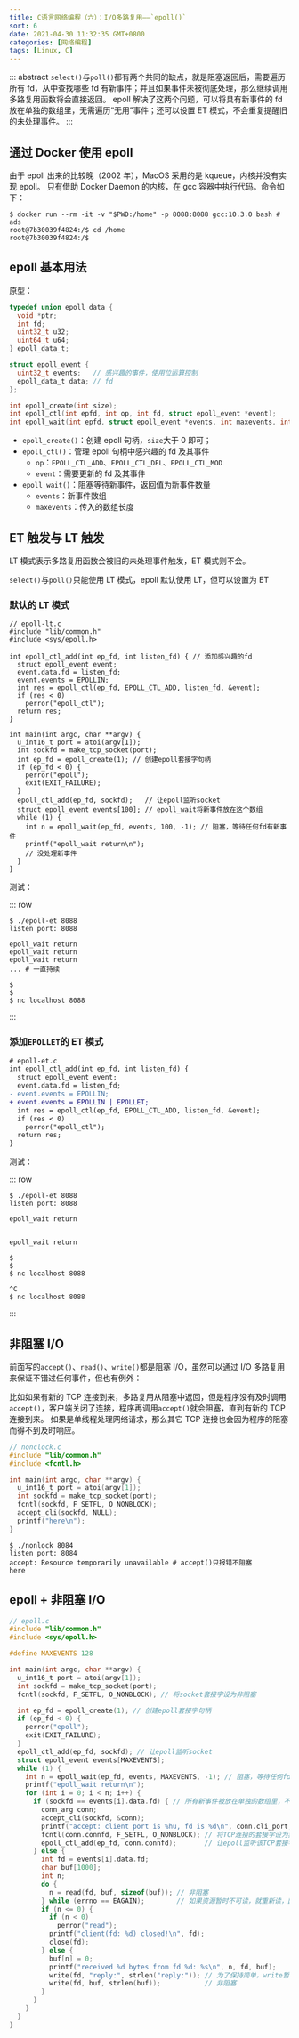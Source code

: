 ```yaml
---
title: C语言网络编程（六）：I/O多路复用——`epoll()`
sort: 6
date: 2021-04-30 11:32:35 GMT+0800
categories: [网络编程]
tags: [Linux, C]
---
```


::: abstract
`select()`与`poll()`都有两个共同的缺点，就是阻塞返回后，需要遍历所有 fd，从中查找哪些 fd 有新事件；并且如果事件未被彻底处理，那么继续调用多路复用函数将会直接返回。
epoll 解决了这两个问题，可以将具有新事件的 fd 放在单独的数组里，无需遍历“无用”事件；还可以设置 ET 模式，不会重复提醒旧的未处理事件。
:::

<!-- more -->

## 通过 Docker 使用 epoll

由于 epoll 出来的比较晚（2002 年），MacOS 采用的是 kqueue，内核并没有实现 epoll。
只有借助 Docker Daemon 的内核，在 gcc 容器中执行代码。命令如下：

```terminal
$ docker run --rm -it -v "$PWD:/home" -p 8088:8088 gcc:10.3.0 bash # ads
root@7b30039f4824:/$ cd /home
root@7b30039f4824:/$
```

## epoll 基本用法

原型：

```c
typedef union epoll_data {
  void *ptr;
  int fd;
  uint32_t u32;
  uint64_t u64;
} epoll_data_t;

struct epoll_event {
  uint32_t events;   // 感兴趣的事件，使用位运算控制
  epoll_data_t data; // fd
};

int epoll_create(int size);
int epoll_ctl(int epfd, int op, int fd, struct epoll_event *event);
int epoll_wait(int epfd, struct epoll_event *events, int maxevents, int timeout);
```

- `epoll_create()`：创建 epoll 句柄，`size`大于 0 即可；
- `epoll_ctl()`：管理 epoll 句柄中感兴趣的 fd 及其事件
  - `op`：`EPOLL_CTL_ADD`、`EPOLL_CTL_DEL`、`EPOLL_CTL_MOD`
  - `event`：需要更新的 fd 及其事件
- `epoll_wait()`：阻塞等待新事件，返回值为新事件数量
  - `events`：新事件数组
  - `maxevents`：传入的数组长度

## ET 触发与 LT 触发

LT 模式表示多路复用函数会被旧的未处理事件触发，ET 模式则不会。

`select()`与`poll()`只能使用 LT 模式，epoll 默认使用 LT，但可以设置为 ET

### 默认的 LT 模式

```c{8}
// epoll-lt.c
#include "lib/common.h"
#include <sys/epoll.h>

int epoll_ctl_add(int ep_fd, int listen_fd) { // 添加感兴趣的fd
  struct epoll_event event;
  event.data.fd = listen_fd;
  event.events = EPOLLIN;
  int res = epoll_ctl(ep_fd, EPOLL_CTL_ADD, listen_fd, &event);
  if (res < 0)
    perror("epoll_ctl");
  return res;
}

int main(int argc, char **argv) {
  u_int16_t port = atoi(argv[1]);
  int sockfd = make_tcp_socket(port);
  int ep_fd = epoll_create(1); // 创建epoll套接字句柄
  if (ep_fd < 0) {
    perror("epoll");
    exit(EXIT_FAILURE);
  }
  epoll_ctl_add(ep_fd, sockfd);   // 让epoll监听socket
  struct epoll_event events[100]; // epoll_wait将新事件放在这个数组
  while (1) {
    int n = epoll_wait(ep_fd, events, 100, -1); // 阻塞，等待任何fd有新事件
    printf("epoll_wait return\n");
    // 没处理新事件
  }
}
```

测试：

::: row

```terminal
$ ./epoll-et 8088
listen port: 8088

epoll_wait return
epoll_wait return
epoll_wait return
... # 一直持续
```

```terminal
$
$
$ nc localhost 8088
```

:::

### 添加`EPOLLET`的 ET 模式

```diff
# epoll-et.c
int epoll_ctl_add(int ep_fd, int listen_fd) {
  struct epoll_event event;
  event.data.fd = listen_fd;
- event.events = EPOLLIN;
+ event.events = EPOLLIN | EPOLLET;
  int res = epoll_ctl(ep_fd, EPOLL_CTL_ADD, listen_fd, &event);
  if (res < 0)
    perror("epoll_ctl");
  return res;
}
```

测试：

::: row

```terminal
$ ./epoll-et 8088
listen port: 8088

epoll_wait return


epoll_wait return
```

```terminal
$
$
$ nc localhost 8088

^C
$ nc localhost 8088
```

:::

## 非阻塞 I/O

前面写的`accept()`、`read()`、`write()`都是阻塞 I/O，虽然可以通过 I/O 多路复用来保证不错过任何事件，但也有例外：

比如如果有新的 TCP 连接到来，多路复用从阻塞中返回，但是程序没有及时调用`accept()`，客户端关闭了连接，程序再调用`accept()`就会阻塞，直到有新的 TCP 连接到来。
如果是单线程处理网络请求，那么其它 TCP 连接也会因为程序的阻塞而得不到及时响应。

```c
// nonclock.c
#include "lib/common.h"
#include <fcntl.h>

int main(int argc, char **argv) {
  u_int16_t port = atoi(argv[1]);
  int sockfd = make_tcp_socket(port);
  fcntl(sockfd, F_SETFL, O_NONBLOCK);
  accept_cli(sockfd, NULL);
  printf("here\n");
}
```

```terminal
$ ./nonlock 8084
listen port: 8084
accept: Resource temporarily unavailable # accept()只报错不阻塞
here
```

## epoll + 非阻塞 I/O

```c
// epoll.c
#include "lib/common.h"
#include <sys/epoll.h>

#define MAXEVENTS 128

int main(int argc, char **argv) {
  u_int16_t port = atoi(argv[1]);
  int sockfd = make_tcp_socket(port);
  fcntl(sockfd, F_SETFL, O_NONBLOCK); // 将socket套接字设为非阻塞

  int ep_fd = epoll_create(1); // 创建epoll套接字句柄
  if (ep_fd < 0) {
    perror("epoll");
    exit(EXIT_FAILURE);
  }
  epoll_ctl_add(ep_fd, sockfd); // 让epoll监听socket
  struct epoll_event events[MAXEVENTS];
  while (1) {
    int n = epoll_wait(ep_fd, events, MAXEVENTS, -1); // 阻塞，等待任何fd有新事件
    printf("epoll_wait return\n");
    for (int i = 0; i < n; i++) {
      if (sockfd == events[i].data.fd) { // 所有新事件被放在单独的数组里，不需要遍历无用的事件
        conn_arg conn;
        accept_cli(sockfd, &conn);
        printf("accept: client port is %hu, fd is %d\n", conn.cli_port, conn.connfd);
        fcntl(conn.connfd, F_SETFL, O_NONBLOCK); // 将TCP连接的套接字设为非阻塞
        epoll_ctl_add(ep_fd, conn.connfd);       // 让epoll监听该TCP套接字
      } else {
        int fd = events[i].data.fd;
        char buf[1000];
        int n;
        do {
          n = read(fd, buf, sizeof(buf)); // 非阻塞
        } while (errno == EAGAIN);        // 如果资源暂时不可读，就重新读，因为这是边缘触发，放过了的话epoll也不会再让读
        if (n <= 0) {
          if (n < 0)
            perror("read");
          printf("client(fd: %d) closed!\n", fd);
          close(fd);
        } else {
          buf[n] = 0;
          printf("received %d bytes from fd %d: %s\n", n, fd, buf);
          write(fd, "reply:", strlen("reply:")); // 为了保持简单，write暂时没考虑是否可发送
          write(fd, buf, strlen(buf));           // 非阻塞
        }
      }
    }
  }
}
```